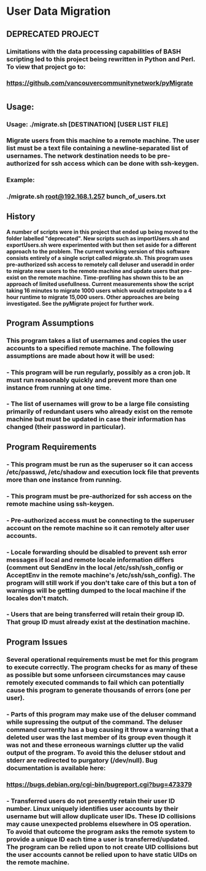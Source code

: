 # User Data Migration

## DEPRECATED PROJECT
### Limitations with the data processing capabilities of BASH scripting led to this project being rewritten in Python and Perl. To view that project go to:
### https://github.com/vancouvercommunitynetwork/pyMigrate
# 
## Usage:
### Usage: ./migrate.sh [DESTINATION] [USER LIST FILE]
### Migrate users from this machine to a remote machine. The user list must be a text file containing a newline-separated list of usernames. The network destination needs to be pre-authorized for ssh access which can be done with ssh-keygen.
### 
### Example:
###   ./migrate.sh root@192.168.1.257 bunch_of_users.txt

## History
#### A number of scripts were in this project that ended up being moved to the folder labelled "deprecated". New scripts such as importUsers.sh and exportUsers.sh were experimented with but then set aside for a different approach to the problem. The current working version of this software consists entirely of a single script called migrate.sh. This program uses pre-authorized ssh access to remotely call deluser and useradd in order to migrate new users to the remote machine and update users that pre-exist on the remote machine. Time-profiling has shown this to be an approach of limited usefullness. Current measurements show the script taking 16 minutes to migrate 1000 users which would extrapolate to a 4 hour runtime to migrate 15,000 users. Other approaches are being investigated. See the pyMigrate project for further work.

## Program Assumptions
### This program takes a list of usernames and copies the user accounts to a specified remote machine. The following assumptions are made about how it will be used:
###  - This program will be run regularly, possibly as a cron job. It must run reasonably quickly and prevent more than one instance from running at one time.
###  - The list of usernames will grow to be a large file consisting primarily of redundant users who already exist on the remote machine but must be updated in case their information has changed (their password in particular).

## Program Requirements
###  - This program must be run as the superuser so it can access /etc/passwd, /etc/shadow and execution lock file that prevents more than one instance from running.
###  - This program must be pre-authorized for ssh access on the remote machine using ssh-keygen.
###  - Pre-authorized access must be connecting to the superuser account on the remote machine so it can remotely alter user accounts.
###  - Locale forwarding should be disabled to prevent ssh error messages if local and remote locale information differs (comment out SendEnv in the local /etc/ssh/ssh_config or AcceptEnv in the remote machine's /etc/ssh/ssh_config). The program will still work if you don't take care of this but a ton of warnings will be getting dumped to the local machine if the locales don't match.
###  - Users that are being transferred will retain their group ID. That group ID must already exist at the destination machine.

## Program Issues
###    Several operational requirements must be met for this program to execute correctly. The program checks for as many of these as possible but some unforseen circumstances may cause remotely executed commands to fail which can potentially cause this program to generate thousands of errors (one per user).
###  - Parts of this program may make use of the deluser command while supressing the output of the command. The deluser command currently has a bug causing it throw a warning that a deleted user was the last member of its group even though it was not and these erroneous warnings clutter up the valid output of the program. To avoid this the deluser stdout and stderr are redirected to purgatory (/dev/null). Bug documentation is available here:
###     https://bugs.debian.org/cgi-bin/bugreport.cgi?bug=473379
###  - Transferred users do not presently retain their user ID number. Linux uniquely identifies user accounts by their username but will allow duplicate user IDs. These ID collisions may cause unexpected problems elsewhere in OS operation. To avoid that outcome the program asks the remote system to provide a unique ID each time a user is transferred/updated. The program can be relied upon to not create UID collisions but the user accounts cannot be relied upon to have static UIDs on the remote machine.

